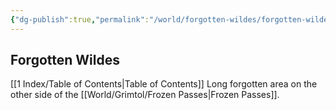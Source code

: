 ```yaml
---
{"dg-publish":true,"permalink":"/world/forgotten-wildes/forgotten-wildes/"}
---
```


## Forgotten Wildes
[[1 Index/Table of Contents\|Table of Contents]]
Long forgotten area on the other side of the [[World/Grimtol/Frozen Passes\|Frozen Passes]].